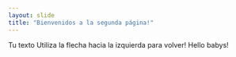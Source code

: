 ```yaml
---
layout: slide
title: "Bienvenidos a la segunda página!"
---
```

Tu texto
Utiliza la flecha hacia la izquierda para volver!
Hello babys!
